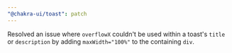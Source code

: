 ```yaml
---
"@chakra-ui/toast": patch
---
```


Resolved an issue where `overflowX` couldn't be used within a toast's `title` or `description` by adding `maxWidth="100%"` to the containing `div`.
